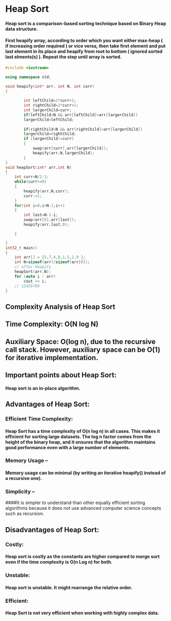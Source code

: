 # Heap Sort

#### Heap sort is a comparison-based sorting technique based on Binary Heap data structure.




#### First heapify array, according to order which you want either max-heap ( if increasing order required ) or vice versa, then take first element and put last element in its place and heapify from root to bottom ( ignored sorted last elments(s) ). Repeat the step until array is sorted.


```C++
#include <iostream>

using namespace std;

void heapify(int* arr, int N, int curr)
{
       
        int leftChild=2*curr+1;
        int rightChild=2*curr+2;
        int largerChild=curr;
        if(leftChild<N && arr[leftChild]>arr[largerChild])
        largerChild=leftChild;
        
        if(rightChild<N && arr[rightChild]>arr[largerChild])
        largerChild=rightChild;
        if (largerChild!=curr)
        {
            swap(arr[curr],arr[largerChild]);
            heapify(arr,N,largerChild);
        }
}
void heapSort(int* arr,int N)
{
    int curr=N/2-1;
    while(curr>=0)
    {
        heapify(arr,N,curr);
        curr-=1;
    }
    for(int i=0;i<N-1;i++)
    {   
        int last=N-1-i;
        swap(arr[0],arr[last]);
        heapify(arr,last,0);

    }

}
int32_t main()
{
    int arr[] = {5,7,4,8,1,5,2,9 };
    int N=sizeof(arr)/sizeof(arr[0]);
    // after heapify 
    heapSort(arr,N);
    for (auto i : arr)
        cout << i;
    // 12455789
}

```
## Complexity Analysis of Heap Sort
## Time Complexity: O(N log N)
## Auxiliary Space: O(log n), due to the recursive call stack. However, auxiliary space can be O(1) for iterative implementation.

## Important points about Heap Sort:
#### Heap sort is an in-place algorithm. 

## Advantages of Heap Sort:
### Efficient Time Complexity: 
#### Heap Sort has a time complexity of O(n log n) in all cases. This makes it efficient for sorting large datasets. The log n factor comes from the height of the binary heap, and it ensures that the algorithm maintains good performance even with a large number of elements.
### Memory Usage –
#### Memory usage can be minimal (by writing an iterative heapify() instead of a recursive one). 
### Simplicity –  
####It is simpler to understand than other equally efficient sorting algorithms because it does not use advanced computer science concepts such as recursion.
## Disadvantages of Heap Sort:
### Costly:
#### Heap sort is costly as the constants are higher compared to merge sort even if the time complexity is O(n Log n) for both.
### Unstable:
#### Heap sort is unstable. It might rearrange the relative order.
### Efficient: 
#### Heap Sort is not very efficient when working with highly complex data. 